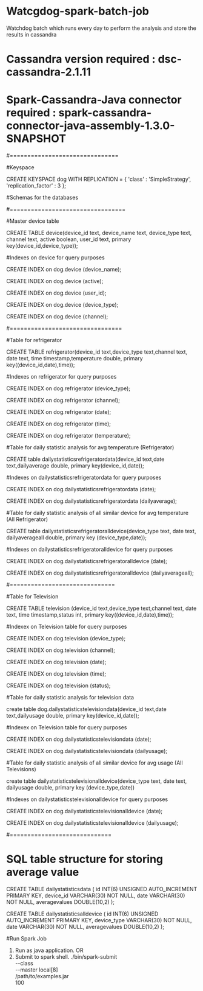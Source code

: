 # Watcgdog-spark-batch-job
Watchdog batch which runs every day to perform the analysis and store the results in cassandra
# Cassandra version required : dsc-cassandra-2.1.11
# Spark-Cassandra-Java connector required : spark-cassandra-connector-java-assembly-1.3.0-SNAPSHOT


#===============================

#Keyspace

CREATE KEYSPACE dog WITH REPLICATION = { 'class' : 'SimpleStrategy', 'replication_factor' : 3 };

#Schemas for the databases


#=================================


#Master device table 

CREATE TABLE device(device_id text, device_name text, device_type text, channel text, active boolean, user_id text, primary key(device_id,device_type));

#Indexes on device for query purposes


CREATE INDEX on dog.device (device_name);

CREATE INDEX on dog.device (active);

CREATE INDEX on dog.device (user_id);

CREATE INDEX on dog.device (device_type);

CREATE INDEX on dog.device (channel);


#================================

#Table for refrigerator

CREATE TABLE refrigerator(device_id text,device_type text,channel text, date text, time timestamp,temperature double, primary key((device_id,date),time));

#Indexes on refrigerator for query purposes


CREATE INDEX on dog.refrigerator (device_type);

CREATE INDEX on dog.refrigerator (channel);

CREATE INDEX on dog.refrigerator (date);

CREATE INDEX on dog.refrigerator (time);

CREATE INDEX on dog.refrigerator (temperature);


#Table for daily statistic analysis for avg temperature (Refrigerator)


CREATE table dailystatisticsrefrigeratordata(device_id text,date text,dailyaverage double, primary key(device_id,date));

#Indexes on dailystatisticsrefrigeratordata for query purposes


CREATE INDEX on dog.dailystatisticsrefrigeratordata (date);

CREATE INDEX on dog.dailystatisticsrefrigeratordata (dailyaverage);




#Table for daily statistic analysis of all similar device for avg temperature (All Refrigerator)


CREATE table dailystatisticsrefrigeratoralldevice(device_type text, date text, dailyaverageall double, primary key (device_type,date));

#Indexes on dailystatisticsrefrigeratoralldevice for query purposes


CREATE INDEX on dog.dailystatisticsrefrigeratoralldevice (date);

CREATE INDEX on dog.dailystatisticsrefrigeratoralldevice (dailyaverageall);

#==============================

#Table for Television

CREATE TABLE television (device_id text,device_type text,channel text, date text, time timestamp,status int, primary key((device_id,date),time));


#Indexex on Television table for query purposes

CREATE INDEX on dog.television (device_type);

CREATE INDEX on dog.television (channel);

CREATE INDEX on dog.television (date);

CREATE INDEX on dog.television (time);

CREATE INDEX on dog.television (status);


#Table for daily statistic analysis for television data

create table dog.dailystatisticstelevisiondata(device_id text,date text,dailyusage double, primary key(device_id,date));


#Indexex on Television table for query purposes


CREATE INDEX on dog.dailystatisticstelevisiondata (date);

CREATE INDEX on dog.dailystatisticstelevisiondata (dailyusage);


#Table for daily statistic analysis of all similar device for avg usage (All Televisions)

create table dailystatisticstelevisionalldevice(device_type text, date text, dailyusage double, primary key (device_type,date))


#Indexes on dailystatisticstelevisionalldevice for query purposes

CREATE INDEX on dog.dailystatisticstelevisionalldevice (date);

CREATE INDEX on dog.dailystatisticstelevisionalldevice (dailyusage);

#=============================

# SQL table structure for storing average value

CREATE TABLE dailystatisticsdata (
id INT(6) UNSIGNED AUTO_INCREMENT PRIMARY KEY,
device_id VARCHAR(30) NOT NULL,
date VARCHAR(30) NOT NULL,
averagevalues DOUBLE(10,2)
);


CREATE TABLE dailystatisticsalldevice (
id INT(6) UNSIGNED AUTO_INCREMENT PRIMARY KEY,
device_type VARCHAR(30) NOT NULL,
date VARCHAR(30) NOT NULL,
averagevalues DOUBLE(10,2)
);

#Run Spark Job 
1. Run as java application.
OR
2. Submit to spark shell.
./bin/spark-submit \
  --class \
  --master local[8] \
  /path/to/examples.jar \
  100
